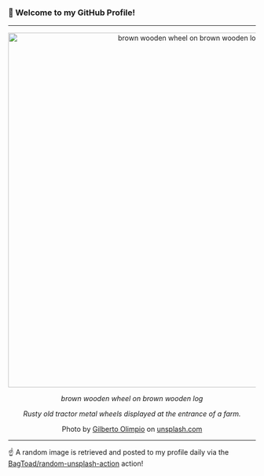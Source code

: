### 👋 Welcome to my GitHub Profile!

----

<div align="center">
  <img width="720" src="https://images.unsplash.com/photo-1623195373570-f1bf07b6bd79?crop=entropy&cs=tinysrgb&fit=max&fm=jpg&ixid=M3w1NTI0OTR8MHwxfHJhbmRvbXx8fHx8fHx8fDE3NTI1NjAxODh8&ixlib=rb-4.1.0&q=80&w=1080" alt="brown wooden wheel on brown wooden log">
  
  <em>brown wooden wheel on brown wooden log</em>
  
  <em>Rusty old tractor metal wheels displayed at the entrance of a farm.</em>
  
  Photo by [Gilberto Olimpio](https://vsco.co/golimpio) on [unsplash.com](https://unsplash.com/)
</div>

----

☝️ A random image is retrieved and posted to my profile daily via the [BagToad/random-unsplash-action](https://github.com/BagToad/random-unsplash-action) action!
